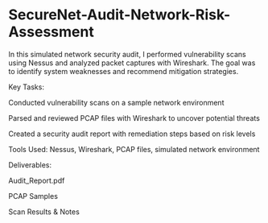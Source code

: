 # SecureNet-Audit-Network-Risk-Assessment
In this simulated network security audit, I performed vulnerability scans using Nessus and analyzed packet captures with Wireshark. The goal was to identify system weaknesses and recommend mitigation strategies.

Key Tasks:

Conducted vulnerability scans on a sample network environment

Parsed and reviewed PCAP files with Wireshark to uncover potential threats

Created a security audit report with remediation steps based on risk levels

Tools Used:
Nessus, Wireshark, PCAP files, simulated network environment

Deliverables:

Audit_Report.pdf

PCAP Samples

Scan Results & Notes
